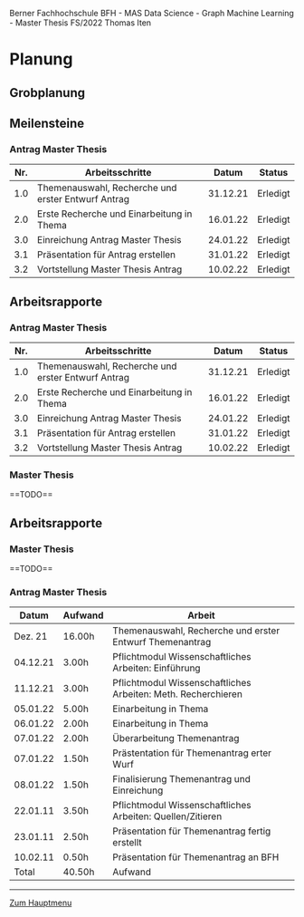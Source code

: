 Berner Fachhochschule BFH - MAS Data Science - Graph Machine Learning - Master Thesis FS/2022 Thomas Iten

# Planung

## Grobplanung




## Meilensteine

### Antrag Master Thesis

 Nr. | Arbeitsschritte                                       | Datum    | Status
---- | ----------------------------------------------------- | -------- | -----------
 1.0 | Themenauswahl, Recherche und erster Entwurf Antrag    | 31.12.21 | Erledigt
 2.0 | Erste Recherche und Einarbeitung in Thema             | 16.01.22 | Erledigt
 3.0 | Einreichung Antrag Master Thesis                      | 24.01.22 | Erledigt
 3.1 | Präsentation für Antrag erstellen                     | 31.01.22 | Erledigt
 3.2 | Vortstellung Master Thesis Antrag                     | 10.02.22 | Erledigt




## Arbeitsrapporte

### Antrag Master Thesis

 Nr. | Arbeitsschritte                                       | Datum    | Status
---- | ----------------------------------------------------- | -------- | -----------
 1.0 | Themenauswahl, Recherche und erster Entwurf Antrag    | 31.12.21 | Erledigt
 2.0 | Erste Recherche und Einarbeitung in Thema             | 16.01.22 | Erledigt
 3.0 | Einreichung Antrag Master Thesis                      | 24.01.22 | Erledigt
 3.1 | Präsentation für Antrag erstellen                     | 31.01.22 | Erledigt
 3.2 | Vortstellung Master Thesis Antrag                     | 10.02.22 | Erledigt


### Master Thesis
==TODO==


## Arbeitsrapporte

### Master Thesis
==TODO==

### Antrag Master Thesis 
 Datum   | Aufwand  | Arbeit
-------- | -------- | ---------------------------------------------------------------
Dez. 21  |   16.00h | Themenauswahl, Recherche und erster Entwurf Themenantrag
04.12.21 |    3.00h | Pflichtmodul Wissenschaftliches Arbeiten: Einführung 
11.12.21 |    3.00h | Pflichtmodul Wissenschaftliches Arbeiten: Meth. Recherchieren 
05.01.22 |    5.00h | Einarbeitung in Thema
06.01.22 |    2.00h | Einarbeitung in Thema
07.01.22 |    2.00h | Überarbeitung Themenantrag
07.01.22 |    1.50h | Prästentation für Themenantrag erter Wurf
08.01.22 |    1.50h | Finalisierung Themenantrag und Einreichung
22.01.11 |    3.50h | Pflichtmodul Wissenschaftliches Arbeiten: Quellen/Zitieren
23.01.11 |    2.50h | Präsentation für Themenantrag fertig erstellt
10.02.11 |    0.50h | Präsentation für Themenantrag an BFH
Total    |   40.50h | Aufwand


---
[Zum Hauptmenu](../README.md)